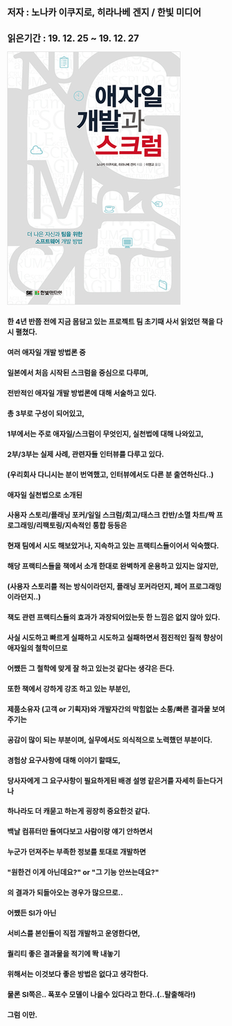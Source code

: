 ## 저자 : 노나카 이쿠지로, 히라나베 겐지 / 한빛 미디어

## 읽은기간 : 19. 12. 25  ~ 19. 12. 27

![Smithsonian Image](../../public/images/books-images/agile.jpg)


### 한 4년 반쯤 전에 지금 몸담고 있는 프로젝트 팀 초기때 사서 읽었던 책을 다시 펼쳤다.

### 여러 애자일 개발 방법론 중

### 일본에서 처음 시작된 스크럼을 중심으로 다루며,

### 전반적인 애자일 개발 방법론에 대해 서술하고 있다.

### 총 3부로 구성이 되어있고,

### 1부에서는 주로 애자일/스크럼이 무엇인지, 실천법에 대해 나와있고,

### 2부/3부는 실제 사례, 관련자들 인터뷰를 다루고 있다.

### (우리회사 다니시는 분이 번역했고, 인터뷰에서도 다른 분 출연하신다..)


### 애자일 실천법으로 소개된

### 사용자 스토리/플래닝 포커/일일 스크럼/회고/태스크 칸반/소멸 차트/짝 프로그래밍/리팩토링/지속적인 통합 등등은

### 현재 팀에서 시도 해보았거나, 지속하고 있는 프랙티스들이어서 익숙했다.


### 해당 프랙티스들을 책에서 소개 한대로 완벽하게 운용하고 있지는 않지만,

### (사용자 스토리를 적는 방식이라던지, 플래닝 포커라던지, 페어 프로그래밍이라던지..)

### 책도 관련 프랙티스들의 효과가 과장되어있는듯 한 느낌은 없지 않아 있다.


### 사실 시도하고 빠르게 실패하고 시도하고 실패하면서 점진적인 질적 향상이 애자일의 철학이므로

### 어쨌든 그 철학에 맞게 잘 하고 있는것 같다는 생각은 든다.


### 또한 책에서 강하게 강조 하고 있는 부분인,

### 제품소유자 (고객 or 기획자)와 개발자간의 막힘없는 소통/빠른 결과물 보여주기는

### 공감이 많이 되는 부분이며, 실무에서도 의식적으로 노력했던 부분이다.


### 경험상 요구사항에 대해 이야기 할때도,

### 당사자에게 그 요구사항이 필요하게된 배경 설명 같은거를 자세히 듣는다거나

### 하나라도 더 캐묻고 하는게 굉장히 중요한것 같다.


### 백날 컴퓨터만 들여다보고 사람이랑 얘기 안하면서

### 누군가 던져주는 부족한 정보를 토대로 개발하면

### "원한건 이게 아닌데요?" or "그 기능 안쓰는데요?"

### 의 결과가 되돌아오는 경우가 많으므로..


### 어쨌든 SI가 아닌

### 서비스를 본인들이 직접 개발하고 운영한다면,

### 퀄리티 좋은 결과물을 적기에 똭 내놓기

### 위해서는 이것보다 좋은 방법은 없다고 생각한다.

### 물론 SI쪽은.. 폭포수 모델이 나을수 있다라고 한다..(..탈출해라!)


### 그럼 이만.
